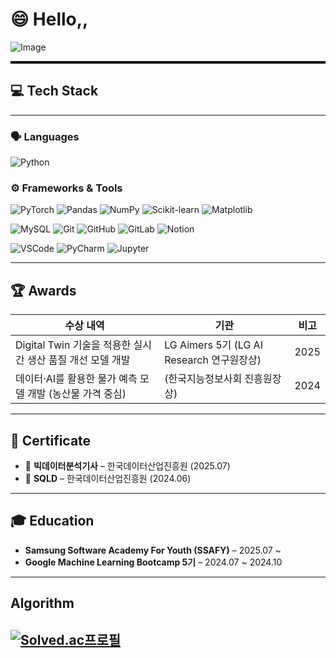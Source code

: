 # 😄 Hello,, 
![Image](https://github.com/user-attachments/assets/5b90260d-3d5e-4122-94b6-c2ba33d5a7f2)
<hr style="height:4px; background:black; border:none;">

## 💻 Tech Stack
---

### 🗣️ Languages
![Python](https://img.shields.io/badge/Python-3776AB?style=flat&logo=python&logoColor=white)

### ⚙️ Frameworks & Tools
![PyTorch](https://img.shields.io/badge/PyTorch-EE4C2C?style=flat&logo=pytorch&logoColor=white)
![Pandas](https://img.shields.io/badge/Pandas-150458?style=flat&logo=pandas&logoColor=white)
![NumPy](https://img.shields.io/badge/NumPy-013243?style=flat&logo=numpy&logoColor=white)
![Scikit-learn](https://img.shields.io/badge/Scikit--Learn-F7931E?style=flat&logo=scikitlearn&logoColor=white)
![Matplotlib](https://img.shields.io/badge/Matplotlib-11557C?style=flat&logo=plotly&logoColor=white)

![MySQL](https://img.shields.io/badge/MySQL-4479A1?style=flat&logo=mysql&logoColor=white)
![Git](https://img.shields.io/badge/Git-F05032?style=flat&logo=git&logoColor=white)
![GitHub](https://img.shields.io/badge/GitHub-181717?style=flat&logo=github&logoColor=white)
![GitLab](https://img.shields.io/badge/GitLab-FCA121?style=flat&logo=gitlab&logoColor=white)
![Notion](https://img.shields.io/badge/Notion-000000?style=flat&logo=notion&logoColor=white)

![VSCode](https://img.shields.io/badge/VS_Code-007ACC?style=flat&logo=visualstudiocode&logoColor=white)
![PyCharm](https://img.shields.io/badge/PyCharm-21D789?style=flat&logo=pycharm&logoColor=white)
![Jupyter](https://img.shields.io/badge/Jupyter-F37626?style=flat&logo=jupyter&logoColor=white)

---

## 🏆 Awards
| 수상 내역 | 기관 | 비고 |
|-----------|------|------|
| Digital Twin 기술을 적용한 실시간 생산 품질 개선 모델 개발 | LG Aimers 5기 (LG AI Research 연구원장상) | 2025 |
| 데이터·AI를 활용한 물가 예측 모델 개발 (농산물 가격 중심) | (한국지능정보사회 진흥원장상) | 2024 |

---

## 📜 Certificate
- 🥇 **빅데이터분석기사** – 한국데이터산업진흥원 (2025.07)  
- 🥈 **SQLD** – 한국데이터산업진흥원 (2024.06)

---

## 🎓 Education
- **Samsung Software Academy For Youth (SSAFY)** – 2025.07 ~  
- **Google Machine Learning Bootcamp 5기** – 2024.07 ~ 2024.10

---
## Algorithm

[![Solved.ac프로필](http://mazassumnida.wtf/api/v2/generate_badge?boj=jfs8566)](https://solved.ac/{jfs8566})
---

<!--
**hwanseung251/hwanseung251** is a ✨ _special_ ✨ repository because its `README.md` (this file) appears on your GitHub profile.

Here are some ideas to get you started:

- 🔭 I’m currently working on ...
- 🌱 I’m currently learning ...
- 👯 I’m looking to collaborate on ...
- 🤔 I’m looking for help with ...
- 💬 Ask me about ...
- 📫 How to reach me: ...
- 😄 Pronouns: ...
- ⚡ Fun fact: ...
-->
